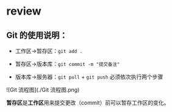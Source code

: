 # review
## Git 的使用说明：

- 工作区->暂存区：`git add .`

- 暂存区->版本库：`git commit -m "提交备注"` 

- 版本库->服务器：`git pull` + `git push` 必须依次执行两个步骤

![Git 流程图](./Git 流程图.png)

**暂存区**是**工作区**用来提交更改（commit）前可以暂存工作区的变化。